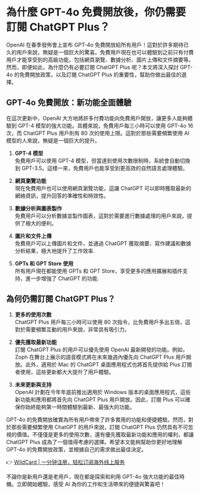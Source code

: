# 為什麼 GPT-4o 免費開放後，你仍需要訂閱 ChatGPT Plus？

OpenAI 在春季發佈會上宣布 GPT-4o 免費開放給所有用戶！這對於許多期待已久的用戶來說，無疑是一個巨大的驚喜。免費用戶現在也可以體驗到之前只有付費用戶才能享受到的高級功能，包括網頁瀏覽、數據分析、圖片上傳和文件摘要等。然而，即便如此，為什麼仍有必要訂閱 ChatGPT Plus 呢？本文將深入探討 GPT-4o 的免費開放政策，以及訂閱 ChatGPT Plus 的重要性，幫助你做出最佳的選擇。

## GPT-4o 免費開放：新功能全面體驗

在這次更新中，OpenAI 大方地將許多付費功能向免費用戶開放，讓更多人能夠體驗到 GPT-4 模型的強大功能。具體來說，免費用戶每三小時可以使用 GPT-4o 16 次，而 ChatGPT Plus 用戶則有 80 次的使用上限。這對於那些需要頻繁使用 AI 模型的人來說，無疑是一個巨大的提升。

1. **GPT-4 模型**  
   免費用戶可以使用 GPT-4 模型，但當達到使用次數限制時，系統會自動切換到 GPT-3.5。這樣一來，免費用戶也能享受到更高效的自然語言處理體驗。

2. **網頁瀏覽功能**  
   現在免費用戶也可以使用網頁瀏覽功能，這讓 ChatGPT 可以即時獲取最新的網絡資訊，提升回答的準確性和時效性。

3. **數據分析與圖表製作**  
   免費用戶可以分析數據並製作圖表，這對於需要進行數據處理的用戶來說，提供了極大的便利。

4. **圖片和文件上傳**  
   免費用戶可以上傳圖片和文件，並通過 ChatGPT 獲取摘要、寫作建議和數據分析結果，極大地提升了工作效率.

5. **GPTs 和 GPT Store 使用**  
   所有用戶現在都能使用 GPTs 和 GPT Store，享受更多的應用擴展和插件支持，進一步增強了 ChatGPT 的功能.

## 為何仍需訂閱 ChatGPT Plus？

1. **更多的使用次數**  
   ChatGPT Plus 用戶每三小時可以使用 80 次指令，比免費用戶多出五倍，這對於需要頻繁互動的用戶來說，非常具有吸引力。

2. **優先獲取最新功能**  
   訂閱 ChatGPT Plus 的用戶可以優先使用 OpenAI 最新開發的功能。例如，Zoph 在舞台上展示的語音模式將在未來幾週內優先向 ChatGPT Plus 用戶開放。此外，適用於 Mac 的 ChatGPT 桌面應用程式也將首先提供給 Plus 訂閱者使用，這些更新都大大提升了用戶體驗。

3. **未來更新與支持**  
   OpenAI 計劃在今年年底前推出適用於 Windows 版本的桌面應用程式，這些新功能和應用都將首先向 ChatGPT Plus 用戶開放。因此，訂閱 Plus 可以確保你始終能夠第一時間體驗到最新、最強大的功能。

GPT-4o 的免費開放確實為所有用戶帶來了許多實用的功能和便捷體驗。然而，對於那些需要頻繁使用 ChatGPT 的用戶來說，訂閱 ChatGPT Plus 仍然具有不可忽視的價值。不僅僅是更多的使用次數，還有優先獲取最新功能和應用的權利，都讓 ChatGPT Plus 成為了一個值得考慮的選擇。希望本文能夠幫助你更好地理解 GPT-4o 的免費開放政策，並根據自己的需求做出最佳決定。

👉 [WildCard | 一分钟注册，轻松订阅海外线上服务](https://bbtdd.com/WildCard)

不論你是新用戶還是老用戶，現在都是探索和利用 GPT-4o 強大功能的最佳時機。立即開始體驗，感受 AI 為你的工作和生活帶來的便捷與驚喜吧！